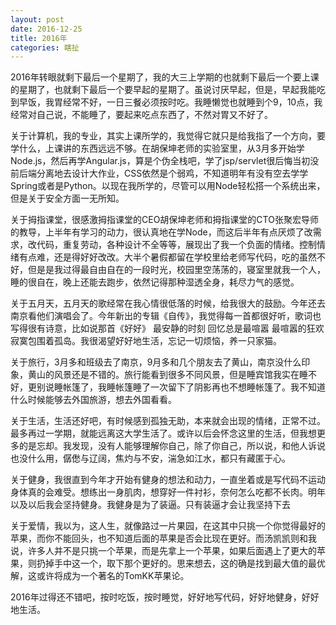 ```yaml
---
layout: post
date: 2016-12-25
title: 2016年
categories: 瞎扯
---
```


2016年转眼就剩下最后一个星期了，我的大三上学期的也就剩下最后一个要上课的星期了，也就剩下最后一个要早起的星期了。虽说讨厌早起，但是，早起我能吃到早饭，我胃经常不好，一日三餐必须按时吃。我睡懒觉也就睡到个9，10点，我经常对自己说，不能睡了，要起来吃点东西了，不然对胃又不好了。

关于计算机，我的专业，其实上课所学的，我觉得它就只是给我指了一个方向，要学什么，上课讲的东西远远不够。在胡保坤老师的实验室里，从3月多开始学Node.js，然后再学Angular.js，算是个伪全栈吧，学了jsp/servlet很后悔当初没前后端分离地去设计大作业，CSS依然是个弱鸡，不知道明年有没有空去学学Spring或者是Python。以现在我所学的，尽管可以用Node轻松搭一个系统出来，但是关于安全方面一无所知。

关于拇指课堂，很感激拇指课堂的CEO胡保坤老师和拇指课堂的CTO张聚宏导师的教导，上半年有学习的动力，很认真地在学Node，而这后半年有点厌烦了改需求，改代码，重复劳动，各种设计不全等等，展现出了我一个负面的情绪。控制情绪有点难，还是得好好改改。大半个暑假都留在学校里给老师写代码，吃的虽然不好，但是是我过得最自由自在的一段时光，校园里空荡荡的，寝室里就我一个人，睡的很自在，晚上还能去跑步，依然记得那种湿透全身，耗尽力气的感觉。

关于五月天，五月天的歌经常在我心情很低落的时候，给我很大的鼓励。今年还去南京看他们演唱会了。今年新出的专辑《自传》，我觉得每一首都很好听，歌词也写得很有诗意，比如说那首《好好》 最安静的时刻  回忆总是最喧嚣  最喧嚣的狂欢  寂寞包围着孤岛。我很渴望好好地生活，忘记一切烦恼，养一只家猫。

关于旅行，3月多和班级去了南京，9月多和几个朋友去了黄山，南京没什么印象，黄山的风景还是不错的。旅行能看到很多不同风景，但是睡宾馆我实在睡不好，更别说睡帐篷了，我睡帐篷睡了一次留下了阴影再也不想睡帐篷了。我不知道什么时候能够去外国旅游，想去外国看看。

关于生活，生活还好吧，有时候感到孤独无助，本来就会出现的情绪，正常不过。最多再过一学期，就能远离这大学生活了。或许以后会怀念这里的生活，但我想更多的是忘却。我发现，没有人能够理解你自己，除了你自己，所以说，和他人诉说也没什么用，僝僽与辽阔，焦灼与不安，湍急如江水，都只有藏匿于心。

关于健身，我很直到今年才开始有健身的想法和动力，一直坐着或是写代码不运动身体真的会难受。想练出一身肌肉，想穿好一件衬衫，奈何怎么吃都不长肉。明年以及以后我会坚持健身。我健身是为了装逼。只有装逼才会让我坚持下去

关于爱情，我以为，这人生，就像路过一片果园，在这其中只挑一个你觉得最好的苹果，而你不能回头，也不知道后面的苹果是否会比现在更好。而汤凯凯则和我说，许多人并不是只挑一个苹果，而是先拿上一个苹果，如果后面遇上了更大的苹果，则扔掉手中这一个，取下那个更好的。思来想去，这的确是找到最大值的最优解，这或许将成为一个著名的TomKK苹果论。

2016年过得还不错吧，按时吃饭，按时睡觉，好好地写代码，好好地健身，好好地生活。